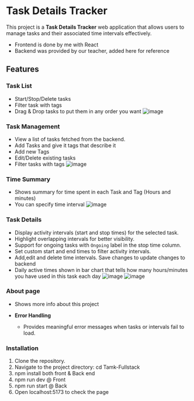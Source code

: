 # Task Details Tracker

This project is a **Task Details Tracker** web application that allows users to manage tasks and their associated time intervals effectively.
- Frontend is done by me with React
- Backend was provided by our teacher, added here for reference

## Features

### Task List
- Start/Stop/Delete tasks
- Filter task with tags
- Drag & Drop tasks to put them in any order you want
  ![image](https://github.com/user-attachments/assets/9082ee28-1529-4f47-bde9-ea0163a76401)

  

### Task Management
  - View a list of tasks fetched from the backend.
  - Add Tasks and give it tags that describe it
  - Add new Tags
  - Edit/Delete existing tasks
  - Filter tasks with tags
    ![image](https://github.com/user-attachments/assets/d9f19f7b-c03d-4b43-ab7d-6ae616a91fba)


### Time Summary
- Shows summary for time spent in each Task and Tag (Hours and minutes)
- You can specify time interval
  ![image](https://github.com/user-attachments/assets/a85e52a7-fc2e-43dd-bc2a-c6c0400305e6)

 
### Task Details
  - Display activity intervals (start and stop times) for the selected task.
  - Highlight overlapping intervals for better visibility.
  - Support for ongoing tasks with `Ongoing` label in the stop time column.
  - Set custom start and end times to filter activity intervals.
  - Add,edit and delete time intervals. Save changes to update changes to backend
  - Daily active times shown in bar chart that tells how many hours/minutes you have used in this task each day
    ![image](https://github.com/user-attachments/assets/c6837fed-c72e-4153-b926-6b1a8fc7aa52)
    ![image](https://github.com/user-attachments/assets/ac69c70c-ed99-40f4-a56e-cf61fffd10a6)

### About page
- Shows more info about this project


- **Error Handling**
  - Provides meaningful error messages when tasks or intervals fail to load.

### Installation

1. Clone the repository.
2. Navigate to the project directory: cd Tamk-Fullstack
3. npm install both front & Back end
4. npm run dev @ Front
5. npm run start @ Back
6. Open localhost:5173 to check the page

